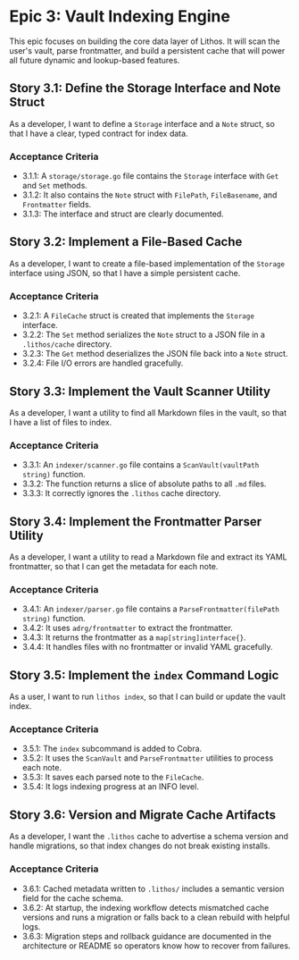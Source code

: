 # Epic 3: Vault Indexing Engine

This epic focuses on building the core data layer of Lithos. It will scan the user's vault, parse frontmatter, and build a persistent cache that will power all future dynamic and lookup-based features.

## Story 3.1: Define the Storage Interface and Note Struct

As a developer, I want to define a `Storage` interface and a `Note` struct, so that I have a clear, typed contract for index data.

### Acceptance Criteria

- 3.1.1: A `storage/storage.go` file contains the `Storage` interface with `Get` and `Set` methods.
- 3.1.2: It also contains the `Note` struct with `FilePath`, `FileBasename`, and `Frontmatter` fields.
- 3.1.3: The interface and struct are clearly documented.

## Story 3.2: Implement a File-Based Cache

As a developer, I want to create a file-based implementation of the `Storage` interface using JSON, so that I have a simple persistent cache.

### Acceptance Criteria

- 3.2.1: A `FileCache` struct is created that implements the `Storage` interface.
- 3.2.2: The `Set` method serializes the `Note` struct to a JSON file in a `.lithos/cache` directory.
- 3.2.3: The `Get` method deserializes the JSON file back into a `Note` struct.
- 3.2.4: File I/O errors are handled gracefully.

## Story 3.3: Implement the Vault Scanner Utility

As a developer, I want a utility to find all Markdown files in the vault, so that I have a list of files to index.

### Acceptance Criteria

- 3.3.1: An `indexer/scanner.go` file contains a `ScanVault(vaultPath string)` function.
- 3.3.2: The function returns a slice of absolute paths to all `.md` files.
- 3.3.3: It correctly ignores the `.lithos` cache directory.

## Story 3.4: Implement the Frontmatter Parser Utility

As a developer, I want a utility to read a Markdown file and extract its YAML frontmatter, so that I can get the metadata for each note.

### Acceptance Criteria

- 3.4.1: An `indexer/parser.go` file contains a `ParseFrontmatter(filePath string)` function.
- 3.4.2: It uses `adrg/frontmatter` to extract the frontmatter.
- 3.4.3: It returns the frontmatter as a `map[string]interface{}`.
- 3.4.4: It handles files with no frontmatter or invalid YAML gracefully.

## Story 3.5: Implement the `index` Command Logic

As a user, I want to run `lithos index`, so that I can build or update the vault index.

### Acceptance Criteria

- 3.5.1: The `index` subcommand is added to Cobra.
- 3.5.2: It uses the `ScanVault` and `ParseFrontmatter` utilities to process each note.
- 3.5.3: It saves each parsed note to the `FileCache`.
- 3.5.4: It logs indexing progress at an INFO level.

## Story 3.6: Version and Migrate Cache Artifacts

As a developer, I want the `.lithos` cache to advertise a schema version and handle migrations, so that index changes do not break existing installs.

### Acceptance Criteria

- 3.6.1: Cached metadata written to `.lithos/` includes a semantic version field for the cache schema.
- 3.6.2: At startup, the indexing workflow detects mismatched cache versions and runs a migration or falls back to a clean rebuild with helpful logs.
- 3.6.3: Migration steps and rollback guidance are documented in the architecture or README so operators know how to recover from failures.
